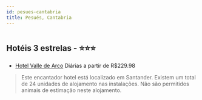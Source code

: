 ```yaml
---
id: pesues-cantabria
title: Pesués, Cantabria
---
```


<center><img src="https://photos.hotelbeds.com/giata/08/080249/080249a_hb_a_044.jpg" alt="" /></center>


## Hotéis 3 estrelas - ⭐️⭐️⭐️

-    [Hotel Valle de Arco](https://www.hurb.com/hoteis/pesues/hotel-valle-de-arco-JNP-JP796588?cmp=18055) Diárias a partir de R$229.98
   > Este encantador hotel está localizado em Santander. Existem um total de 24 unidades de alojamento nas instalações. Não são permitidos animais de estimação neste alojamento. 

